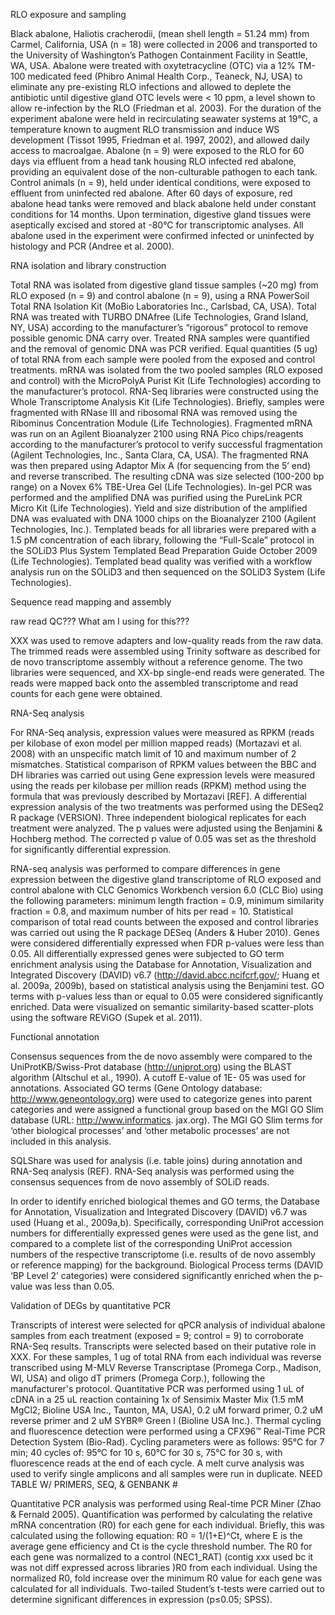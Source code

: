 RLO exposure and sampling

Black abalone, Haliotis cracherodii, (mean shell length = 51.24 mm) from Carmel, California, USA (n = 18) were collected in 2006 and transported to the University of Washington’s Pathogen Containment Facility in Seattle, WA, USA. Abalone were treated with oxytetracycline (OTC) via a 12% TM-100 medicated feed (Phibro Animal Health Corp., Teaneck, NJ, USA) to eliminate any pre-existing RLO infections and allowed to deplete the antibiotic until digestive gland OTC levels were < 10 ppm, a level shown to allow re-infection by the RLO (Friedman et al. 2003). For the duration of the experiment abalone were held in recirculating seawater systems at 19°C, a temperature known to augment RLO transmission and induce WS development (Tissot 1995, Friedman et al. 1997, 2002), and allowed daily access to macroalgae. 
Abalone (n = 9) were exposed to the RLO for 60 days via effluent from a head tank housing RLO infected red abalone, providing an equivalent dose of the non-culturable pathogen to each tank. Control animals (n = 9), held under identical conditions, were exposed to effluent from uninfected red abalone. After 60 days of exposure, red abalone head tanks were removed and black abalone held under constant conditions for 14 months. Upon termination, digestive gland tissues were aseptically excised and stored at -80°C for transcriptomic analyses. All abalone used in the experiment were confirmed infected or uninfected by histology and PCR (Andree et al. 2000).

RNA isolation and library construction 

Total RNA was isolated from digestive gland tissue samples (~20 mg) from RLO exposed (n = 9) and control abalone (n = 9), using a RNA PowerSoil Total RNA Isolation Kit (MoBio Laboratories Inc., Carlsbad, CA, USA). Total RNA was treated with TURBO DNAfree (Life Technologies, Grand Island, NY, USA) according to the manufacturer’s “rigorous” protocol to remove possible genomic DNA carry over. Treated RNA samples were quantified and the removal of genomic DNA was PCR verified. Equal quantities (5 ug) of total RNA from each sample were pooled from the exposed and control treatments. mRNA was isolated from the two pooled samples (RLO exposed and control) with the MicroPolyA Purist Kit (Life Technologies) according to the manufacturer’s protocol. RNA-Seq libraries were constructed using the Whole Transcriptome Analysis Kit (Life Technologies). Briefly, samples were fragmented with RNase III and ribosomal RNA was removed using the Ribominus Concentration Module (Life Technologies). Fragmented mRNA was run on an Agilent Bioanalyzer 2100 using RNA Pico chips/reagents according to the manufacturer’s protocol to verify successful fragmentation (Agilent Technologies, Inc., Santa Clara, CA, USA). The fragmented RNA was then prepared using Adaptor Mix A (for sequencing from the 5’ end) and reverse transcribed. The resulting cDNA was size selected (100-200 bp range) on a Novex 6% TBE-Urea Gel (Life Technologies). In-gel PCR was performed and the amplified DNA was purified using the PureLink PCR Micro Kit (Life Technologies). Yield and size distribution of the amplified DNA was evaluated with DNA 1000 chips on the Bioanalyzer 2100 (Agilent Technologies, Inc.). Templated beads for all libraries were prepared with a 1.5 pM concentration of each library, following the “Full-Scale” protocol in the SOLiD3 Plus System Templated Bead Preparation Guide October 2009 (Life Technologies). Templated bead quality was verified with a workflow analysis run on the SOLiD3 and then sequenced on the SOLiD3 System (Life Technologies).

Sequence read mapping and assembly

raw read QC??? What am I using for this???

XXX was used to remove adapters and low-quality reads from the raw data. The trimmed reads were assembled using Trinity software as described for de novo transcriptome assembly without a reference genome. The two libraries were sequenced, and XX-bp single-end reads were generated. The reads were mapped back onto the assembled transcriptome and read counts for each gene were obtained.

RNA-Seq analysis

For RNA-Seq analysis, expression values were measured as RPKM
(reads per kilobase of exon model per million mapped reads)
(Mortazavi et al. 2008) with an unspecific match limit of 10 and maximum
number of 2 mismatches. Statistical comparison of RPKM
values between the BBC and DH libraries was carried out using Gene expression levels were measured using the reads per kilobase per million reads (RPKM) method using the formula that was previously described by Mortazavi [REF]. A differential expression analysis of the two treatments was performed using the DESeq2 R package (VERSION). Three independent biological replicates for each treatment were analyzed. The p values were adjusted using the Benjamini & Hochberg method. The corrected p value of 0.05 was set as the threshold for significantly differential expression.

RNA-seq analysis was performed to compare differences in gene expression between the digestive gland transcriptome of RLO exposed and control abalone with CLC Genomics Workbench version 6.0 (CLC Bio) using the following parameters: minimum length fraction = 0.9, minimum similarity fraction = 0.8, and maximum number of hits per read = 10. Statistical comparison of  total read counts between the exposed and control libraries was carried out using the R package DESeq (Anders & Huber 2010). Genes were considered differentially expressed when FDR p-values were less than 0.05.
All differentially expressed genes were subjected to GO term enrichment analysis using the Database for Annotation, Visualization and Integrated Discovery (DAVID) v6.7 (http://david.abcc.ncifcrf.gov/; Huang et al. 2009a, 2009b), based on statistical analysis using the Benjamini test. GO terms with p-values less than or equal to 0.05 were considered significantly enriched. Data were visualized on semantic similarity-based scatter-plots using the software REViGO (Supek et al. 2011).

Functional annotation

Consensus sequences from the de novo assembly were compared
to the UniProtKB/Swiss-Prot database (http://uniprot.org) using
the BLAST algorithm (Altschul et al., 1990). A cutoff E-value of 1E-
05 was used for annotations. Associated GO terms (Gene Ontology
database: http://www.geneontology.org) were used to categorize
genes into parent categories and were assigned a functional group
based on the MGI GO Slim database (URL: http://www.informatics.
jax.org). The MGI GO Slim terms for ‘other biological processes’ and
‘other metabolic processes’ are not included in this analysis.




SQLShare was used for analysis (i.e. table joins) during annotation and
RNA-Seq analysis (REF). RNA-Seq analysis was performed using the consensus sequences from de novo assembly of SOLiD reads.

In order to identify enriched biological themes and GO terms, the
Database for Annotation, Visualization and Integrated Discovery
(DAVID) v6.7 was used (Huang et al., 2009a,b). Specifically, corresponding
UniProt accession numbers for differentially expressed
genes were used as the gene list, and compared to a complete list of
the corresponding UniProt accession numbers of the respective transcriptome
(i.e. results of de novo assembly or reference mapping) for
the background. Biological Process terms (DAVID ‘BP Level 2’ categories)
were considered significantly enriched when the p-value was
less than 0.05.

Validation of DEGs by quantitative PCR

Transcripts of interest were selected for qPCR analysis of individual abalone samples from each treatment (exposed = 9; control = 9) to corroborate RNA-Seq results. Transcripts were selected based on their putative role in XXX. For these samples, 1 ug of total RNA from each individual was reverse transcribed using M-MLV Reverse Transcriptase (Promega Corp., Madison, WI, USA) and oligo dT primers (Promega Corp.), following the manufacturer's protocol. Quantitative PCR was performed using 1 uL of cDNA in a 25 uL reaction containing 1x of Sensimix Master Mix (1.5 mM MgCl2; Bioline USA Inc., Taunton, MA, USA), 0.2 uM forward primer, 0.2 uM reverse primer and 2 uM SYBR® Green I (Bioline USA Inc.). Thermal cycling and fluorescence detection were performed using a CFX96™ Real-Time PCR Detection System (Bio-Rad). Cycling parameters were as follows: 95°C for 7 min; 40 cycles of: 95°C for 10 s, 60°C for 30 s, 75°C for 30 s, with fluorescence reads at the end of each cycle. A melt curve analysis was used to verify single amplicons and all samples were run in duplicate. NEED TABLE W/ PRIMERS, SEQ, & GENBANK #

Quantitative PCR analysis was performed using Real-time PCR Miner (Zhao & Fernald 2005). Quantification was performed by calculating the relative mRNA concentration (R0) for each gene for each individual. Briefly, this was calculated using the following equation: R0 = 1/(1+E)^Ct, where E is the average gene efficiency and Ct is the cycle threshold number. The R0 for each gene was normalized to a control (NEC1_RAT) (contig xxx used bc it was not diff expressed across libraries )R0 from each individual. Using the normalized R0, fold increase over the minimum R0 value for each gene was calculated for all individuals. Two-tailed Student’s t-tests were carried out to determine significant differences in expression (p≤0.05; SPSS).

